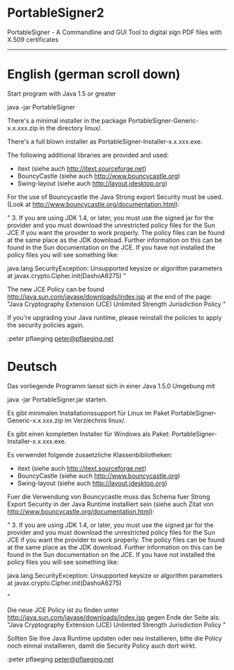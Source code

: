 PortableSigner2
===============

PortableSigner - A Commandline and GUI Tool to digital sign PDF files with X.509 certificates

------

English (german scroll down)
=======

Start program with Java 1.5 or greater

java -jar PortableSigner

There's a minimal installer in the package PortableSigner-Generic-x.x.xxx.zip
in the directory linux/.

There's a full blown installer as PortableSigner-Installer-x.x.xxx.exe.

The following additional libraries are provided and used:

- itext (siehe auch http://itext.sourceforge.net)
- BouncyCastle (siehe auch http://www.bouncycastle.org)
- Swing-layout (siehe auch http://layout.jdesktop.org)

For the use of Bouncycastle the Java Strong export Security must be used.
(Look at http://www.bouncycastle.org/documentation.html):

"
  3. If you are using JDK 1.4, or later, you must use the signed jar for
  the provider and you must download the unrestricted policy files for
  the Sun JCE if you want the provider to work properly. The policy files
  can be found at the same place as the JDK download. Further information
  on this can be found in the Sun documentation on the JCE. If you have not
  installed the policy files you will see something like:

java.lang.SecurityException: Unsupported keysize or algorithm parameters
  at javax.crypto.Cipher.init(DashoA6275)
"

The new JCE Policy can be found 
http://java.sun.com/javase/downloads/index.jsp
at the end of the page:
"Java Cryptography Extension (JCE) Unlimited Strength Jurisdiction Policy "

If you're upgrading your Java runtime, please reinstall the policies to apply
the security policies again.

:peter pflaeging <peter@pflaeging.net>



Deutsch
=======

Das vorliegende Programm laesst sich in einer Java 1.5.0 Umgebung mit

java -jar PortableSigner.jar starten.

Es gibt minimalen Installationssupport für Linux im Paket
PortableSigner-Generic-x.x.xxx.zip im Verziechnis linux/.

Es gibt einen kompletten Installer für Windows als
Paket: PortableSigner-Installer-x.x.xxx.exe.

Es verwendet folgende zusaetzliche Klassenbibliotheken:

- itext (siehe auch http://itext.sourceforge.net)
- BouncyCastle (siehe auch http://www.bouncycastle.org)
- Swing-layout (siehe auch http://layout.jdesktop.org)

Fuer die Verwendung von Bouncycastle muss das Schema fuer Strong Export Security
in der Java Runtime installiert sein (siehe auch Zitat 
von http://www.bouncycastle.org/documentation.html): 

"
  3. If you are using JDK 1.4, or later, you must use the signed jar for
  the provider and you must download the unrestricted policy files for
  the Sun JCE if you want the provider to work properly. The policy files
  can be found at the same place as the JDK download. Further information
  on this can be found in the Sun documentation on the JCE. If you have not
  installed the policy files you will see something like:

java.lang.SecurityException: Unsupported keysize or algorithm parameters
  at javax.crypto.Cipher.init(DashoA6275)

"

Die neue JCE Policy ist zu finden unter 
http://java.sun.com/javase/downloads/index.jsp
gegen Ende der Seite als:
"Java Cryptography Extension (JCE) Unlimited Strength Jurisdiction Policy "

Sollten Sie Ihre Java Runtime updaten oder neu installieren, bitte die Policy 
noch einmal installieren, damit die Security Policy auch dort wirkt.

:peter pflaeging <peter@pflaeging.net>
